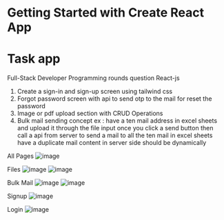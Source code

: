 # Getting Started with Create React App

# Task app
Full-Stack Developer Programming rounds question
React-js
1. Create a sign-in and sign-up screen using tailwind css
2. Forgot password screen with api to send otp to the mail for reset the
password
3. Image or pdf upload section with CRUD Operations
4. Bulk mail sending concept ex : have a ten mail address in excel sheets
and upload it through the file input once you click a send button then call a
api from server to send a mail to all the ten mail in excel sheets have a
duplicate mail content in server side should be dynamically

All Pages
![image](https://github.com/46Karthik/React-node-FrontEnd/assets/104157027/531c23f5-b8ab-4753-98ca-357dc080e688)


Files
![image](https://github.com/46Karthik/React-node-FrontEnd/assets/104157027/caa5d0a5-a31a-4ac4-af10-14fc227cc430)
![image](https://github.com/46Karthik/React-node-FrontEnd/assets/104157027/e5971e71-cc86-44d3-980d-462998f27c41)

Bulk Mail
![image](https://github.com/46Karthik/React-node-FrontEnd/assets/104157027/e290fef5-36b1-41fc-8923-8fab088ebcf7)
![image](https://github.com/46Karthik/React-node-FrontEnd/assets/104157027/f9dd6d61-800d-42f5-a9fa-1e2bab1224f2)


Signup
![image](https://github.com/46Karthik/React-node-FrontEnd/assets/104157027/eeed3446-2711-474f-83c5-dd2f6b939afd)

Login
![image](https://github.com/46Karthik/React-node-FrontEnd/assets/104157027/d6eddeb0-9ce3-461f-8467-89026aeee812)




